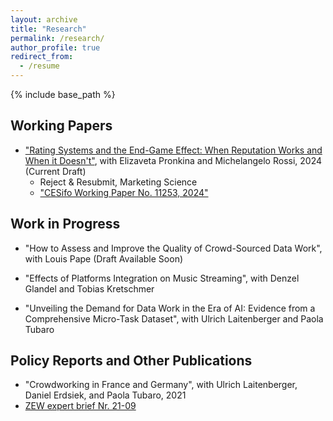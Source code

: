 ```yaml
---
layout: archive
title: "Research"
permalink: /research/
author_profile: true
redirect_from:
  - /resume
---
```


{% include base_path %}


Working Papers
----- 

* <a href="https://www.cesifo.org/en/publications/2024/working-paper/rating-systems-and-end-game-effect-when-reputation-works-and-when">"Rating Systems and the End-Game Effect: When Reputation Works and When it Doesn't"</a>, with Elizaveta Pronkina and Michelangelo Rossi, 2024 (Current Draft)
  * Reject & Resubmit, Marketing Science 
  * <a href="https://www.cesifo.org/en/publications/2024/working-paper/rating-systems-and-end-game-effect-when-reputation-works-and-when">"CESifo Working Paper No. 11253, 2024"</a>

Work in Progress
-----

* "How to Assess and Improve the Quality of Crowd-Sourced Data Work", with Louis Pape (Draft Available Soon)
  
* "Effects of Platforms Integration on Music Streaming", with Denzel Glandel and Tobias Kretschmer

* "Unveiling the Demand for Data Work in the Era of AI: Evidence from a Comprehensive Micro-Task Dataset", with Ulrich Laitenberger and Paola Tubaro

Policy Reports and Other Publications
-----
 
* "Crowdworking in France and Germany", with Ulrich Laitenberger, Daniel Erdsiek, and Paola Tubaro, 2021
* <a href="https://www.zew.de/publikationen/crowdworking-in-france-and-germany" target="_blank" rel="noopener noreferrer">ZEW expert brief Nr. 21-09 </a>      
